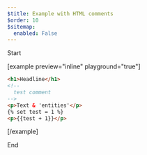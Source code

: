 ```yaml
---
$title: Example with HTML comments
$order: 10
$sitemap:
  enabled: False
---
```


Start

[example  preview="inline" playground="true"]

```html
<h1>Headline</h1>
<!--
  test comment
-->
<p>Text & 'entities'</p>
{% set test = 1 %}
<p>{{test + 1}}</p>
```

[/example]

End
